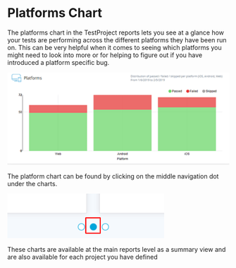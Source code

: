 # Platforms Chart

The platforms chart in the TestProject reports lets you see at a glance how your tests are performing across the different platforms they have been run on. This can be very helpful when it comes to seeing which platforms you might need to look into more or for helping to figure out if you have introduced a platform specific bug.

 

![Platform Plot](../../.gitbook/assets/image%20%28111%29.png)

The platform chart can be found by clicking on the middle navigation dot under the charts.

![Platform and Distribution Plots Location](../../.gitbook/assets/image%20%28252%29.png)

These charts are available at the main reports level as a summary view and are also available for each project you have defined

